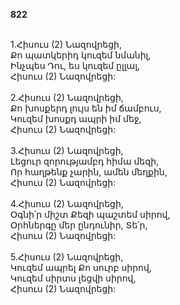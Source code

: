 **822**

\
1.Հիսուս (2) Նազովրեցի,\
Քո պատկերիդ կուզեմ նմանիլ,\
Ինչպես Դու, ես կուզեմ ըլլալ,\
Հիսուս (2) Նազովրեցի:\
\
2.Հիսուս (2) Նազովրեցի,\
Քո խոսքերդ լույս են իմ ճամբուս,\
Կուզեմ խոսքդ ապրի իմ մեջ,\
Հիսուս (2) Նազովրեցի:\
\
3.Հիսուս (2) Նազովրեցի,\
Լեցուր զորությամբդ հիմա մեզի,\
Որ հաղթենք չարին, ամեն մեղքին,\
Հիսուս (2) Նազովրեցի:\
\
4.Հիսուս (2) Նազովրեցի,\
Օգնի՛ր միշտ Քեզի պաշտեմ սիրով,\
Օրհներգը մեր ընդունիր, Տե՛ր,\
Հիսուս (2) Նազովրեցի:\
\
5.Հիսուս (2) Նազովրեցի,\
Կուզեմ ապրել Քո սուրբ սիրով,\
Կուզեմ սիրտս լեցվի սիրով,\
Հիսուս (2) Նազովրեցի:
